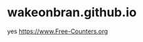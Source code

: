 # wakeonbran.github.io
yes
  <a href='https://www.free-counters.org/'>https://www.Free-Counters.org</a> <script type='text/javascript' src='https://www.freevisitorcounters.com/auth.php?id=b8fc6b0df37c3debc9fbbfb99ade6208a8aa194f'></script>
<script type="text/javascript" src="https://www.freevisitorcounters.com/en/home/counter/1378577/t/5"></script>
